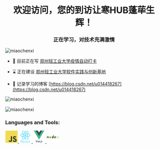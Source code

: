 <h1 align="center">欢迎访问，您的到访让寒HUB蓬荜生辉！</h1>
<h3 align="center">正在学习，对技术充满激情</h3>
<p align="left"> <img src="https://komarev.com/ghpvc/?username=miaochenxi&label=Profile%20views&color=0e75b6&style=flat" alt="miaochenxi" /> </p>

- 🔭 目前正在写 [郑州轻工业大学疫情自动打卡](https://github.com/miaochenxi/iqgd-autoclockin)

- ⌛ 正在建设 [郑州轻工业大学软件实践与创新基地](https://github.com/RC-Fishing)

- 📝 记录学习的博客 [https://blog.csdn.net/u014418267](https://blog.csdn.net/u014418267)

<p>&nbsp;<img align="left" src="https://github-readme-stats.vercel.app/api?username=miaochenxi&show_icons=true&count_private=true" alt="miaochenxi" /></p>
<p><img align="center" src="https://github-readme-stats.vercel.app/api/top-langs?username=miaochenxi&show_icons=true&&layout=compact" alt="miaochenxi" /></p>

<h3 align="left">Languages and Tools:</h3>
<p align="left"> <a href="https://developer.mozilla.org/en-US/docs/Web/JavaScript" target="_blank"> <img src="https://raw.githubusercontent.com/devicons/devicon/master/icons/javascript/javascript-original.svg" alt="javascript" width="40" height="40"/> </a> <a href="https://reactjs.org/" target="_blank"> <img src="https://raw.githubusercontent.com/devicons/devicon/master/icons/react/react-original-wordmark.svg" alt="react" width="40" height="40"/> </a> <a href="https://vuejs.org/" target="_blank"> <img src="https://raw.githubusercontent.com/devicons/devicon/master/icons/vuejs/vuejs-original-wordmark.svg" alt="vuejs" width="40" height="40"/> </a> <a href="https://nodejs.org" target="_blank"> <img src="https://raw.githubusercontent.com/devicons/devicon/master/icons/nodejs/nodejs-original-wordmark.svg" alt="nodejs" width="40" height="40"/> </a> </p>
